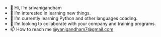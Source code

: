 - 👋 Hi, I’m srivanigandham
- 👀 I’m interested in learning new things.
- 🌱 I’m currently learning Python and other languages coading.
- 💞️ I’m looking to collaborate with your company and training programs.
- 📫 How to reach me @vanigandham7@gmail.com
<!---
srivanigandham/srivanigandham is a ✨ special ✨ repository because its `README.md` (this file) appears on your GitHub profile.
You can click the Preview link to take a look at your changes.
--->
